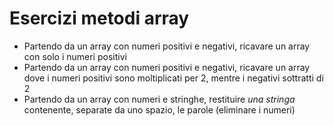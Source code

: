 # Esercizi metodi array

- Partendo da un array con numeri positivi e negativi, ricavare un array con solo i numeri positivi
- Partendo da un array con numeri positivi e negativi, ricavare un array dove i numeri positivi sono moltiplicati per 2, mentre i negativi sottratti di 2
- Partendo da un array con numeri e stringhe, restituire *una stringa* contenente, separate da uno spazio, le parole (eliminare i numeri)


